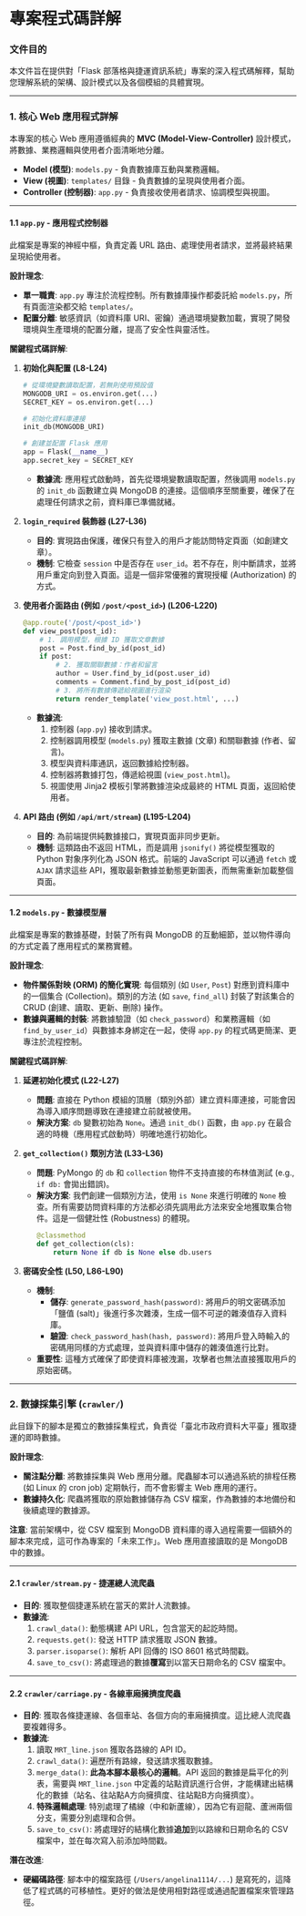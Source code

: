# 專案程式碼詳解

### 文件目的
本文件旨在提供對「Flask 部落格與捷運資訊系統」專案的深入程式碼解釋，幫助您理解系統的架構、設計模式以及各個模組的具體實現。

---

### 1. 核心 Web 應用程式詳解

本專案的核心 Web 應用遵循經典的 **MVC (Model-View-Controller)** 設計模式，將數據、業務邏輯與使用者介面清晰地分離。

- **Model (模型)**: `models.py` - 負責數據庫互動與業務邏輯。
- **View (視圖)**: `templates/` 目錄 - 負責數據的呈現與使用者介面。
- **Controller (控制器)**: `app.py` - 負責接收使用者請求、協調模型與視圖。

---

#### 1.1 `app.py` - 應用程式控制器

此檔案是專案的神經中樞，負責定義 URL 路由、處理使用者請求，並將最終結果呈現給使用者。

**設計理念**:
- **單一職責**: `app.py` 專注於流程控制。所有數據庫操作都委託給 `models.py`，所有頁面渲染都交給 `templates/`。
- **配置分離**: 敏感資訊（如資料庫 URI、密鑰）通過環境變數加載，實現了開發環境與生產環境的配置分離，提高了安全性與靈活性。

**關鍵程式碼詳解**:

1.  **初始化與配置 (L8-L24)**
    ```python
    # 從環境變數讀取配置，若無則使用預設值
    MONGODB_URI = os.environ.get(...) 
    SECRET_KEY = os.environ.get(...)
    
    # 初始化資料庫連接
    init_db(MONGODB_URI)
    
    # 創建並配置 Flask 應用
    app = Flask(__name__)
    app.secret_key = SECRET_KEY
    ```
    - **數據流**: 應用程式啟動時，首先從環境變數讀取配置，然後調用 `models.py` 的 `init_db` 函數建立與 MongoDB 的連接。這個順序至關重要，確保了在處理任何請求之前，資料庫已準備就緒。

2.  **`login_required` 裝飾器 (L27-L36)**
    - **目的**: 實現路由保護，確保只有登入的用戶才能訪問特定頁面（如創建文章）。
    - **機制**: 它檢查 `session` 中是否存在 `user_id`。若不存在，則中斷請求，並將用戶重定向到登入頁面。這是一個非常優雅的實現授權 (Authorization) 的方式。

3.  **使用者介面路由 (例如 `/post/<post_id>`) (L206-L220)**
    ```python
    @app.route('/post/<post_id>')
    def view_post(post_id):
        # 1. 調用模型，根據 ID 獲取文章數據
        post = Post.find_by_id(post_id)
        if post:
            # 2. 獲取關聯數據：作者和留言
            author = User.find_by_id(post.user_id)
            comments = Comment.find_by_post_id(post_id)
            # 3. 將所有數據傳遞給視圖進行渲染
            return render_template('view_post.html', ...)
    ```
    - **數據流**:
        1.  控制器 (`app.py`) 接收到請求。
        2.  控制器調用模型 (`models.py`) 獲取主數據 (文章) 和關聯數據 (作者、留言)。
        3.  模型與資料庫通訊，返回數據給控制器。
        4.  控制器將數據打包，傳遞給視圖 (`view_post.html`)。
        5.  視圖使用 Jinja2 模板引擎將數據渲染成最終的 HTML 頁面，返回給使用者。

4.  **API 路由 (例如 `/api/mrt/stream`) (L195-L204)**
    - **目的**: 為前端提供純數據接口，實現頁面非同步更新。
    - **機制**: 這類路由不返回 HTML，而是調用 `jsonify()` 將從模型獲取的 Python 對象序列化為 JSON 格式。前端的 JavaScript 可以通過 `fetch` 或 `AJAX` 請求這些 API，獲取最新數據並動態更新圖表，而無需重新加載整個頁面。

---

#### 1.2 `models.py` - 數據模型層

此檔案是專案的數據基礎，封裝了所有與 MongoDB 的互動細節，並以物件導向的方式定義了應用程式的業務實體。

**設計理念**:
- **物件關係對映 (ORM) 的簡化實現**: 每個類別 (如 `User`, `Post`) 對應到資料庫中的一個集合 (Collection)。類別的方法 (如 `save`, `find_all`) 封裝了對該集合的 CRUD (創建、讀取、更新、刪除) 操作。
- **數據與邏輯的封裝**: 將數據驗證（如 `check_password`）和業務邏輯（如 `find_by_user_id`）與數據本身綁定在一起，使得 `app.py` 的程式碼更簡潔、更專注於流程控制。

**關鍵程式碼詳解**:

1.  **延遲初始化模式 (L22-L27)**
    - **問題**: 直接在 Python 模組的頂層（類別外部）建立資料庫連接，可能會因為導入順序問題導致在連接建立前就被使用。
    - **解決方案**: `db` 變數初始為 `None`。通過 `init_db()` 函數，由 `app.py` 在最合適的時機（應用程式啟動時）明確地進行初始化。

2.  **`get_collection()` 類別方法 (L33-L36)**
    - **問題**: PyMongo 的 `db` 和 `collection` 物件不支持直接的布林值測試 (e.g., `if db:` 會拋出錯誤)。
    - **解決方案**: 我們創建一個類別方法，使用 `is None` 來進行明確的 `None` 檢查。所有需要訪問資料庫的方法都必須先調用此方法來安全地獲取集合物件。這是一個健壯性 (Robustness) 的體現。
      ```python
      @classmethod
      def get_collection(cls):
          return None if db is None else db.users
      ```

3.  **密碼安全性 (L50, L86-L90)**
    - **機制**:
        - **儲存**: `generate_password_hash(password)`: 將用戶的明文密碼添加「鹽值 (salt)」後進行多次雜湊，生成一個不可逆的雜湊值存入資料庫。
        - **驗證**: `check_password_hash(hash, password)`: 將用戶登入時輸入的密碼用同樣的方式處理，並與資料庫中儲存的雜湊值進行比對。
    - **重要性**: 這種方式確保了即使資料庫被洩漏，攻擊者也無法直接獲取用戶的原始密碼。

---

### 2. 數據採集引擎 (`crawler/`)

此目錄下的腳本是獨立的數據採集程式，負責從「臺北市政府資料大平臺」獲取捷運的即時數據。

**設計理念**:
- **關注點分離**: 將數據採集與 Web 應用分離。爬蟲腳本可以通過系統的排程任務 (如 Linux 的 cron job) 定期執行，而不會影響主 Web 應用的運行。
- **數據持久化**: 爬蟲將獲取的原始數據儲存為 CSV 檔案，作為數據的本地備份和後續處理的數據源。

**注意**: 當前架構中，從 CSV 檔案到 MongoDB 資料庫的導入過程需要一個額外的腳本來完成，這可作為專案的「未來工作」。Web 應用直接讀取的是 MongoDB 中的數據。

---

#### 2.1 `crawler/stream.py` - 捷運總人流爬蟲

- **目的**: 獲取整個捷運系統在當天的累計人流數據。
- **數據流**:
    1.  `crawl_data()`: 動態構建 API URL，包含當天的起訖時間。
    2.  `requests.get()`: 發送 HTTP 請求獲取 JSON 數據。
    3.  `parser.isoparse()`: 解析 API 回傳的 ISO 8601 格式時間戳。
    4.  `save_to_csv()`: 將處理過的數據**覆寫**到以當天日期命名的 CSV 檔案中。

---

#### 2.2 `crawler/carriage.py` - 各線車廂擁擠度爬蟲

- **目的**: 獲取各條捷運線、各個車站、各個方向的車廂擁擠度。這比總人流爬蟲要複雜得多。
- **數據流**:
    1.  讀取 `MRT_line.json` 獲取各路線的 API ID。
    2.  `crawl_data()`: 遍歷所有路線，發送請求獲取數據。
    3.  `merge_data()`: **此為本腳本最核心的邏輯**。API 返回的數據是扁平化的列表，需要與 `MRT_line.json` 中定義的站點資訊進行合併，才能構建出結構化的數據（站名、往站點A方向擁擠度、往站點B方向擁擠度）。
    4.  **特殊邏輯處理**: 特別處理了橘線（中和新蘆線），因為它有迴龍、蘆洲兩個分支，需要分別處理和合併。
    5.  `save_to_csv()`: 將處理好的結構化數據**追加**到以路線和日期命名的 CSV 檔案中，並在每次寫入前添加時間戳。

**潛在改進**:
- **硬編碼路徑**: 腳本中的檔案路徑 (`/Users/angelina1114/...`) 是寫死的，這降低了程式碼的可移植性。更好的做法是使用相對路徑或通過配置檔案來管理路徑。 